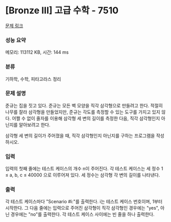 # [Bronze III] 고급 수학 - 7510 

[문제 링크](https://www.acmicpc.net/problem/7510) 

### 성능 요약

메모리: 113112 KB, 시간: 144 ms

### 분류

기하학, 수학, 피타고라스 정리

### 문제 설명

<p>준규는 집을 짓고 있다. 준규는 모든 벽 모양을 직각 삼각형으로 만들려고 한다. 적절히 나무를 잘라 삼각형을 만들었지만, 준규는 각도를 측정할 수 있는 도구를 가지고 있지 않다. 어쩔 수 없이 줄자를 이용해 삼각형 세 변의 길이를 측정한 다음, 직각 삼각형인지 아닌지를 알아보려고 한다.</p>

<p>삼각형 세 변의 길이가 주어졌을 때, 직각 삼각형인지 아닌지를 구하는 프로그램을 작성하시오.</p>

### 입력 

 <p>입력의 첫째 줄에는 테스트 케이스의 개수 n이 주어진다. 각 테스트 케이스는 세 정수 1 ≤ a, b, c ≤ 40000 으로 이루어져 있다. 세 정수는 삼각형 각 변의 길이를 나타낸다.</p>

### 출력 

 <p>각 테스트 케이스마다 "Scenario #i:"를 출력한다. i는 테스트 케이스 번호이며, 1부터 시작한다. 그 다음 줄에는 입력으로 주어진 삼각형이 직각 삼각형인 경우에는 "yes", 아닌 경우에는 "no"를 출력한다. 각 테스트 케이스 사이에는 빈 줄을 하나 출력한다.</p>

